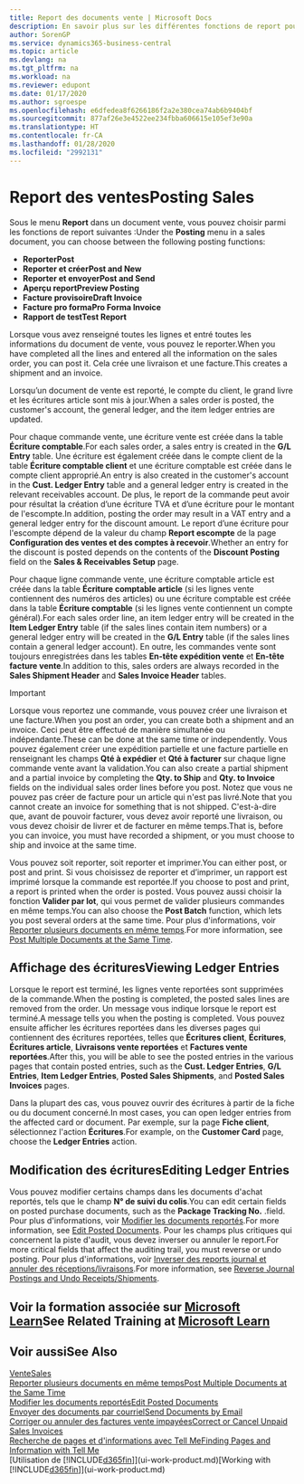```yaml
---
title: Report des documents vente | Microsoft Docs
description: En savoir plus sur les différentes fonctions de report pour reporter des documents vente et la manière de mettre à jour les documents reportés.
author: SorenGP
ms.service: dynamics365-business-central
ms.topic: article
ms.devlang: na
ms.tgt_pltfrm: na
ms.workload: na
ms.reviewer: edupont
ms.date: 01/17/2020
ms.author: sgroespe
ms.openlocfilehash: e6dfedea8f6266186f2a2e380cea74ab6b9404bf
ms.sourcegitcommit: 877af26e3e4522ee234fbba606615e105ef3e90a
ms.translationtype: HT
ms.contentlocale: fr-CA
ms.lasthandoff: 01/28/2020
ms.locfileid: "2992131"
---
```

# <a name="posting-sales"></a><span data-ttu-id="0cf19-103">Report des ventes</span><span class="sxs-lookup"><span data-stu-id="0cf19-103">Posting Sales</span></span>
<span data-ttu-id="0cf19-104">Sous le menu **Report** dans un document vente, vous pouvez choisir parmi les fonctions de report suivantes :</span><span class="sxs-lookup"><span data-stu-id="0cf19-104">Under the **Posting** menu in a sales document, you can choose between the following posting functions:</span></span>

* <span data-ttu-id="0cf19-105">**Reporter**</span><span class="sxs-lookup"><span data-stu-id="0cf19-105">**Post**</span></span>
* <span data-ttu-id="0cf19-106">**Reporter et créer**</span><span class="sxs-lookup"><span data-stu-id="0cf19-106">**Post and New**</span></span>
* <span data-ttu-id="0cf19-107">**Reporter et envoyer**</span><span class="sxs-lookup"><span data-stu-id="0cf19-107">**Post and Send**</span></span>
* <span data-ttu-id="0cf19-108">**Aperçu report**</span><span class="sxs-lookup"><span data-stu-id="0cf19-108">**Preview Posting**</span></span>
* <span data-ttu-id="0cf19-109">**Facture provisoire**</span><span class="sxs-lookup"><span data-stu-id="0cf19-109">**Draft Invoice**</span></span>
* <span data-ttu-id="0cf19-110">**Facture pro forma**</span><span class="sxs-lookup"><span data-stu-id="0cf19-110">**Pro Forma Invoice**</span></span>
* <span data-ttu-id="0cf19-111">**Rapport de test**</span><span class="sxs-lookup"><span data-stu-id="0cf19-111">**Test Report**</span></span>

<span data-ttu-id="0cf19-112">Lorsque vous avez renseigné toutes les lignes et entré toutes les informations du document de vente, vous pouvez le reporter.</span><span class="sxs-lookup"><span data-stu-id="0cf19-112">When you have completed all the lines and entered all the information on the sales order, you can post it.</span></span> <span data-ttu-id="0cf19-113">Cela crée une livraison et une facture.</span><span class="sxs-lookup"><span data-stu-id="0cf19-113">This creates a shipment and an invoice.</span></span>

<span data-ttu-id="0cf19-114">Lorsqu’un document de vente est reporté, le compte du client, le grand livre et les écritures article sont mis à jour.</span><span class="sxs-lookup"><span data-stu-id="0cf19-114">When a sales order is posted, the customer's account, the general ledger, and the item ledger entries are updated.</span></span>

<span data-ttu-id="0cf19-115">Pour chaque commande vente, une écriture vente est créée dans la table **Écriture comptable**.</span><span class="sxs-lookup"><span data-stu-id="0cf19-115">For each sales order, a sales entry is created in the **G/L Entry** table.</span></span> <span data-ttu-id="0cf19-116">Une écriture est également créée dans le compte client de la table **Écriture comptable client** et une écriture comptable est créée dans le compte client approprié.</span><span class="sxs-lookup"><span data-stu-id="0cf19-116">An entry is also created in the customer's account in the **Cust. Ledger Entry** table and a general ledger entry is created in the relevant receivables account.</span></span> <span data-ttu-id="0cf19-117">De plus, le report de la commande peut avoir pour résultat la création d’une écriture TVA et d’une écriture pour le montant de l'escompte.</span><span class="sxs-lookup"><span data-stu-id="0cf19-117">In addition, posting the order may result in a VAT entry and a general ledger entry for the discount amount.</span></span> <span data-ttu-id="0cf19-118">Le report d’une écriture pour l'escompte dépend de la valeur du champ **Report escompte** de la page **Configuration des ventes et des comptes à recevoir**.</span><span class="sxs-lookup"><span data-stu-id="0cf19-118">Whether an entry for the discount is posted depends on the contents of the **Discount Posting** field on the **Sales & Receivables Setup** page.</span></span>

<span data-ttu-id="0cf19-119">Pour chaque ligne commande vente, une écriture comptable article est créée dans la table **Écriture comptable article** (si les lignes vente contiennent des numéros des articles) ou une écriture comptable est créée dans la table **Écriture comptable** (si les lignes vente contiennent un compte général).</span><span class="sxs-lookup"><span data-stu-id="0cf19-119">For each sales order line, an item ledger entry will be created in the **Item Ledger Entry** table (if the sales lines contain item numbers) or a general ledger entry will be created in the **G/L Entry** table (if the sales lines contain a general ledger account).</span></span> <span data-ttu-id="0cf19-120">En outre, les commandes vente sont toujours enregistrées dans les tables **En-tête expédition vente** et **En-tête facture vente**.</span><span class="sxs-lookup"><span data-stu-id="0cf19-120">In addition to this, sales orders are always recorded in the **Sales Shipment Header** and **Sales Invoice Header** tables.</span></span>

> [!IMPORTANT]  
>   <span data-ttu-id="0cf19-121">Lorsque vous reportez une commande, vous pouvez créer une livraison et une facture.</span><span class="sxs-lookup"><span data-stu-id="0cf19-121">When you post an order, you can create both a shipment and an invoice.</span></span> <span data-ttu-id="0cf19-122">Ceci peut être effectué de manière simultanée ou indépendante.</span><span class="sxs-lookup"><span data-stu-id="0cf19-122">These can be done at the same time or independently.</span></span> <span data-ttu-id="0cf19-123">Vous pouvez également créer une expédition partielle et une facture partielle en renseignant les champs **Qté à expédier** et **Qté à facturer** sur chaque ligne commande vente avant la validation.</span><span class="sxs-lookup"><span data-stu-id="0cf19-123">You can also create a partial shipment and a partial invoice by completing the **Qty. to Ship** and **Qty. to Invoice** fields on the individual sales order lines before you post.</span></span> <span data-ttu-id="0cf19-124">Notez que vous ne pouvez pas créer de facture pour un article qui n'est pas livré.</span><span class="sxs-lookup"><span data-stu-id="0cf19-124">Note that you cannot create an invoice for something that is not shipped.</span></span> <span data-ttu-id="0cf19-125">C'est-à-dire que, avant de pouvoir facturer, vous devez avoir reporté une livraison, ou vous devez choisir de livrer et de facturer en même temps.</span><span class="sxs-lookup"><span data-stu-id="0cf19-125">That is, before you can invoice, you must have recorded a shipment, or you must choose to ship and invoice at the same time.</span></span>

<span data-ttu-id="0cf19-126">Vous pouvez soit reporter, soit reporter et imprimer.</span><span class="sxs-lookup"><span data-stu-id="0cf19-126">You can either post, or post and print.</span></span> <span data-ttu-id="0cf19-127">Si vous choisissez de reporter et d’imprimer, un rapport est imprimé lorsque la commande est reportée.</span><span class="sxs-lookup"><span data-stu-id="0cf19-127">If you choose to post and print, a report is printed when the order is posted.</span></span> <span data-ttu-id="0cf19-128">Vous pouvez aussi choisir la fonction **Valider par lot**, qui vous permet de valider plusieurs commandes en même temps.</span><span class="sxs-lookup"><span data-stu-id="0cf19-128">You can also choose the **Post Batch** function, which lets you post several orders at the same time.</span></span> <span data-ttu-id="0cf19-129">Pour plus d'informations, voir [Reporter plusieurs documents en même temps](ui-batch-posting.md).</span><span class="sxs-lookup"><span data-stu-id="0cf19-129">For more information, see [Post Multiple Documents at the Same Time](ui-batch-posting.md).</span></span>

## <a name="viewing-ledger-entries"></a><span data-ttu-id="0cf19-130">Affichage des écritures</span><span class="sxs-lookup"><span data-stu-id="0cf19-130">Viewing Ledger Entries</span></span>
<span data-ttu-id="0cf19-131">Lorsque le report est terminé, les lignes vente reportées sont supprimées de la commande.</span><span class="sxs-lookup"><span data-stu-id="0cf19-131">When the posting is completed, the posted sales lines are removed from the order.</span></span> <span data-ttu-id="0cf19-132">Un message vous indique lorsque le report est terminé.</span><span class="sxs-lookup"><span data-stu-id="0cf19-132">A message tells you when the posting is completed.</span></span> <span data-ttu-id="0cf19-133">Vous pouvez ensuite afficher les écritures reportées dans les diverses pages qui contiennent des écritures reportées, telles que **Écritures client**, **Écritures**, **Écritures article**, **Livraisons vente reportées** et **Factures vente reportées**.</span><span class="sxs-lookup"><span data-stu-id="0cf19-133">After this, you will be able to see the posted entries in the various pages that contain posted entries, such as the **Cust. Ledger Entries**, **G/L Entries**, **Item Ledger Entries**, **Posted Sales Shipments**, and **Posted Sales Invoices** pages.</span></span>  

<span data-ttu-id="0cf19-134">Dans la plupart des cas, vous pouvez ouvrir des écritures à partir de la fiche ou du document concerné.</span><span class="sxs-lookup"><span data-stu-id="0cf19-134">In most cases, you can open ledger entries from the affected card or document.</span></span> <span data-ttu-id="0cf19-135">Par exemple, sur la page **Fiche client**, sélectionnez l'action **Écritures**.</span><span class="sxs-lookup"><span data-stu-id="0cf19-135">For example, on the **Customer Card** page, choose the **Ledger Entries** action.</span></span>

## <a name="editing-ledger-entries"></a><span data-ttu-id="0cf19-136">Modification des écritures</span><span class="sxs-lookup"><span data-stu-id="0cf19-136">Editing Ledger Entries</span></span>
<span data-ttu-id="0cf19-137">Vous pouvez modifier certains champs dans les documents d'achat reportés, tels que le champ **N° de suivi du colis**.</span><span class="sxs-lookup"><span data-stu-id="0cf19-137">You can edit certain fields on posted purchase documents, such as the **Package Tracking No.**</span></span> <span data-ttu-id="0cf19-138">.</span><span class="sxs-lookup"><span data-stu-id="0cf19-138">field.</span></span> <span data-ttu-id="0cf19-139">Pour plus d'informations, voir [Modifier les documents reportés](across-edit-posted-document.md).</span><span class="sxs-lookup"><span data-stu-id="0cf19-139">For more information, see [Edit Posted Documents](across-edit-posted-document.md).</span></span> <span data-ttu-id="0cf19-140">Pour les champs plus critiques qui concernent la piste d'audit, vous devez inverser ou annuler le report.</span><span class="sxs-lookup"><span data-stu-id="0cf19-140">For more critical fields that affect the auditing trail, you must reverse or undo posting.</span></span> <span data-ttu-id="0cf19-141">Pour plus d'informations, voir [Inverser des reports journal et annuler des réceptions/livraisons](finance-how-reverse-journal-posting.md).</span><span class="sxs-lookup"><span data-stu-id="0cf19-141">For more information, see [Reverse Journal Postings and Undo Receipts/Shipments](finance-how-reverse-journal-posting.md).</span></span>

## <a name="see-related-training-at-microsoft-learnlearnmodulesship-invoice-items-dynamics-365-business-centralindex"></a><span data-ttu-id="0cf19-142">Voir la formation associée sur [Microsoft Learn](/learn/modules/ship-invoice-items-dynamics-365-business-central/index)</span><span class="sxs-lookup"><span data-stu-id="0cf19-142">See Related Training at [Microsoft Learn](/learn/modules/ship-invoice-items-dynamics-365-business-central/index)</span></span>

## <a name="see-also"></a><span data-ttu-id="0cf19-143">Voir aussi</span><span class="sxs-lookup"><span data-stu-id="0cf19-143">See Also</span></span>
[<span data-ttu-id="0cf19-144">Vente</span><span class="sxs-lookup"><span data-stu-id="0cf19-144">Sales</span></span>](sales-manage-sales.md)  
[<span data-ttu-id="0cf19-145">Reporter plusieurs documents en même temps</span><span class="sxs-lookup"><span data-stu-id="0cf19-145">Post Multiple Documents at the Same Time</span></span>](ui-batch-posting.md)  
[<span data-ttu-id="0cf19-146">Modifier les documents reportés</span><span class="sxs-lookup"><span data-stu-id="0cf19-146">Edit Posted Documents</span></span>](across-edit-posted-document.md)  
[<span data-ttu-id="0cf19-147">Envoyer des documents par courriel</span><span class="sxs-lookup"><span data-stu-id="0cf19-147">Send Documents by Email</span></span>](ui-how-send-documents-email.md)  
[<span data-ttu-id="0cf19-148">Corriger ou annuler des factures vente impayées</span><span class="sxs-lookup"><span data-stu-id="0cf19-148">Correct or Cancel Unpaid Sales Invoices</span></span>](sales-how-correct-cancel-sales-invoice.md)  
[<span data-ttu-id="0cf19-149">Recherche de pages et d'informations avec Tell Me</span><span class="sxs-lookup"><span data-stu-id="0cf19-149">Finding Pages and Information with Tell Me</span></span>](ui-search.md)  
<span data-ttu-id="0cf19-150">[Utilisation de [!INCLUDE[d365fin](includes/d365fin_md.md)]](ui-work-product.md)</span><span class="sxs-lookup"><span data-stu-id="0cf19-150">[Working with [!INCLUDE[d365fin](includes/d365fin_md.md)]](ui-work-product.md)</span></span>
